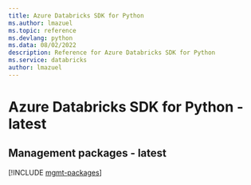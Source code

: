 ```yaml
---
title: Azure Databricks SDK for Python
ms.author: lmazuel
ms.topic: reference
ms.devlang: python
ms.data: 08/02/2022
description: Reference for Azure Databricks SDK for Python
ms.service: databricks
author: lmazuel
---
```

# Azure Databricks SDK for Python - latest

## Management packages - latest
[!INCLUDE [mgmt-packages](databricks-mgmt-index.md)]